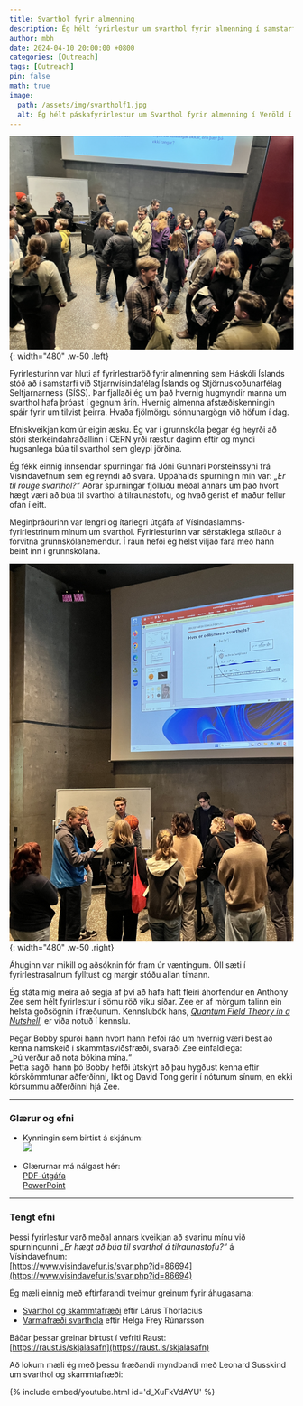 ```yaml
---
title: Svarthol fyrir almenning  
description: Ég hélt fyrirlestur um svarthol fyrir almenning í samstarfi við Stjarnvísindafélag Íslands og Stjörnuskoðunarfélag Seltjarnarness.  
author: mbh  
date: 2024-04-10 20:00:00 +0800  
categories: [Outreach]  
tags: [Outreach]  
pin: false  
math: true  
image:  
  path: /assets/img/svartholf1.jpg  
  alt: Ég hélt páskafyrirlestur um Svarthol fyrir almenning í Veröld í apríl 2024. Setið var í hverju sæti fyrirlestrasalsins (ca. 100 sæti) og létu sumir sér það nægja að standa.  
---
```


![Frá fyrirlestrinum í Veröld](/assets/img/svartholf2.jpg){: width="480" .w-50 .left}

Fyrirlesturinn var hluti af fyrirlestraröð fyrir almenning sem Háskóli Íslands stóð að í samstarfi við Stjarnvísindafélag Íslands og Stjörnuskoðunarfélag Seltjarnarness (SÍSS). Þar fjallaði ég um það hvernig hugmyndir manna um svarthol hafa þróast í gegnum árin. Hvernig almenna afstæðiskenningin spáir fyrir um tilvist þeirra. Hvaða fjölmörgu sönnunargögn við höfum í dag.

Efniskveikjan kom úr eigin æsku. Ég var í grunnskóla þegar ég heyrði að stóri sterkeindahraðallinn í CERN yrði ræstur daginn eftir og myndi hugsanlega búa til svarthol sem gleypi jörðina.

Ég fékk einnig innsendar spurningar frá Jóni Gunnari Þorsteinssyni frá Vísindavefnum sem ég reyndi að svara. Uppáhalds spurningin mín var: *„Er til rouge svarthol?“* Aðrar spurningar fjölluðu meðal annars um það hvort hægt væri að búa til svarthol á tilraunastofu, og hvað gerist ef maður fellur ofan í eitt.

Meginþráðurinn var lengri og ítarlegri útgáfa af Vísindaslamms-fyrirlestrinum mínum um svarthol. Fyrirlesturinn var sérstaklega stílaður á forvitna grunnskólanemendur. Í raun hefði ég helst viljað fara með hann beint inn í grunnskólana.

![Svarthol á skjánum](/assets/img/svartholf3.jpg){: width="480" .w-50 .right}

Áhuginn var mikill og aðsóknin fór fram úr væntingum. Öll sæti í fyrirlestrasalnum fylltust og margir stóðu allan tímann.

Ég státa mig meira að segja af því að hafa haft fleiri áhorfendur en Anthony Zee sem hélt fyrirlestur í sömu röð viku síðar. Zee er af mörgum talinn ein helsta goðsögnin í fræðunum. Kennslubók hans, [*Quantum Field Theory in a Nutshell*](https://www.goodreads.com/book/show/7295063-quantum-field-theory-in-a-nutshell-2nd-edition), er víða notuð í kennslu.

Þegar Bobby spurði hann hvort hann hefði ráð um hvernig væri best að kenna námskeið í skammtasviðsfræði, svaraði Zee einfaldlega:  
„Þú verður að nota bókina mína.“  
Þetta sagði hann þó Bobby hefði útskýrt að þau hygðust kenna eftir kórskömmtunar aðferðinni, líkt og David Tong gerir í nótunum sínum, en ekki kórsummu aðferðinni hjá Zee.

---

### Glærur og efni

- Kynningin sem birtist á skjánum:  
  ![](/assets/img/Svarthol_fyrirlestur.jpg)

- Glærurnar má nálgast hér:  
  [PDF-útgáfa](/assets/files/Svarthol_fyrirlestur.pdf)  
  [PowerPoint](/assets/files/Svarthol_fyrirlestur.pptx)

---

### Tengt efni

Þessi fyrirlestur varð meðal annars kveikjan að svarinu mínu við spurningunni *„Er hægt að búa til svarthol á tilraunastofu?“* á Vísindavefnum:  
[https://www.visindavefur.is/svar.php?id=86694](https://www.visindavefur.is/svar.php?id=86694)

Ég mæli einnig með eftirfarandi tveimur greinum fyrir áhugasama:

- [Svarthol og skammtafræði](/assets/files/svarthol-og-skammtafraedi.pdf) eftir Lárus Thorlacius  
- [Varmafræði svarthola](/assets/files/varmafraedi-svarthola.pdf) eftir Helga Frey Rúnarsson  

Báðar þessar greinar birtust í vefriti Raust:  
[https://raust.is/skjalasafn](https://raust.is/skjalasafn)

Að lokum mæli ég með þessu fræðandi myndbandi með Leonard Susskind um svarthol og skammtafræði:

{% include embed/youtube.html id='d_XuFkVdAYU' %}